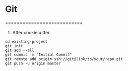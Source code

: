 # Git
===========================
1. After cookiecutter
```
cd existing-project
git init
git add --all
git commit -m "Initial Commit"
git remote add origin ssh://git@link/to/your/repo.git
git push -u origin master
```